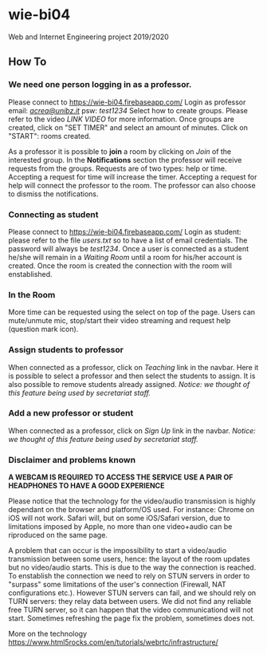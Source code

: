 # wie-bi04
Web and Internet Engineering project 2019/2020

## How To

### We need one person logging in as a professor.
Please connect to https://wie-bi04.firebaseapp.com/
Login as professor email: *acrea@unibz.it* psw: *test1234*
Select how to create groups.
Please refer to the video _LINK VIDEO_ for more information.
Once groups are created, click on "SET TIMER" and select an amount of minutes.
Click on "START": rooms created.

As a professor it is possible to **join** a room by clicking on _Join_ of the interested group.
In the **Notifications** section the professor will receive requests from the groups.
Requests are of two types: help or time.
Accepting a request for time will increase the timer.
Accepting a request for help will connect the professor to the room.
The professor can also choose to dismiss the notifications.

### Connecting as student
Please connect to https://wie-bi04.firebaseapp.com/
Login as student: please refer to the file _users.txt_ so to have a list of email credentials. The password will always be *test1234*.
Once a user is connected as a student he/she will remain in a _Waiting Room_ until a room for his/her account is created.
Once the room is created the connection with the room will enstablished.

### In the Room
More time can be requested using the select on top of the page.
Users can mute/unmute mic, stop/start their video streaming and request help (question mark icon).

### Assign students to professor
When connected as a professor, click on *Teaching* link in the navbar.
Here it is possible to select a professor and then select the students to assign.
It is also possible to remove students already assigned.
*Notice: we thought of this feature being used by secretariat staff.*

### Add a new professor or student
When connected as a professor, click on *Sign Up* link in the navbar.
*Notice: we thought of this feature being used by secretariat staff.*

### Disclaimer and problems known
**A WEBCAM IS REQUIRED TO ACCESS THE SERVICE**
**USE A PAIR OF HEADPHONES TO HAVE A GOOD EXPERIENCE**


Please notice that the technology for the video/audio transmission is highly dependant on the browser and platform/OS used.
For instance: Chrome on iOS will not work. Safari will, but on some iOS/Safari version, due to limitations imposed by Apple, no more than one video+audio can be riproduced on the same page. 

A problem that can occur is the impossibility to start a video/audio transmission between some users, hence: the layout of the room updates but no video/audio starts.
This is due to the way the connection is reached.
To enstablish the connection we need to rely on STUN servers in order to "surpass" some limitations of the user's connection (Firewall, NAT configurations etc.). However STUN servers can fail, and we should rely on TURN servers: they relay data between users.
We did not find any reliable free TURN server, so it can happen that the video communicationd will not start.
Sometimes refreshing the page fix the problem, sometimes does not.


More on the technology https://www.html5rocks.com/en/tutorials/webrtc/infrastructure/

